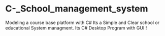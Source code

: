 # C-_School_management_system
Modeling a course base platform with C#
Its a Simple and Clear school or educational System managment.
Its C# Desktop Program with GUI !
